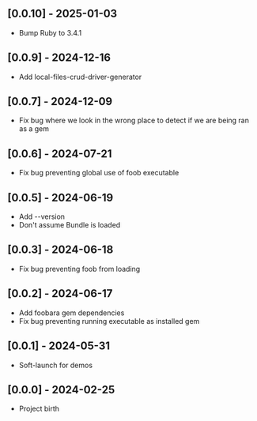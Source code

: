## [0.0.10] - 2025-01-03

- Bump Ruby to 3.4.1

## [0.0.9] - 2024-12-16

- Add local-files-crud-driver-generator

## [0.0.7] - 2024-12-09

- Fix bug where we look in the wrong place to detect if we are being ran as a gem

## [0.0.6] - 2024-07-21

- Fix bug preventing global use of foob executable

## [0.0.5] - 2024-06-19

- Add --version
- Don't assume Bundle is loaded

## [0.0.3] - 2024-06-18

- Fix bug preventing foob from loading

## [0.0.2] - 2024-06-17

- Add foobara gem dependencies
- Fix bug preventing running executable as installed gem

## [0.0.1] - 2024-05-31

* Soft-launch for demos

## [0.0.0] - 2024-02-25

* Project birth
